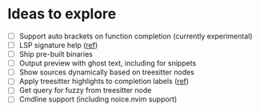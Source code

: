 # Ideas to explore

- [ ] Support auto brackets on function completion (currently experimental)
- [ ] LSP signature help ([ref](https://github.com/ray-x/lsp_signature.nvim))
- [ ] Ship pre-built binaries
- [ ] Output preview with ghost text, including for snippets
- [ ] Show sources dynamically based on treesitter nodes
- [ ] Apply treesitter highlights to completion labels ([ref](https://github.com/hrsh7th/nvim-cmp/issues/1887#issue-2246686828))
- [ ] Get query for fuzzy from treesitter node
- [ ] Cmdline support (including noice.nvim support)
